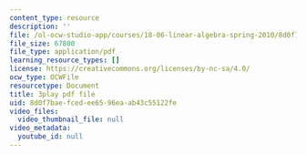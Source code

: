 ```yaml
---
content_type: resource
description: ''
file: /ol-ocw-studio-app/courses/18-06-linear-algebra-spring-2010/8d0f7baefcedee6596eaab43c55122fe_cdZnhQjJu4I.pdf
file_size: 67800
file_type: application/pdf
learning_resource_types: []
license: https://creativecommons.org/licenses/by-nc-sa/4.0/
ocw_type: OCWFile
resourcetype: Document
title: 3play pdf file
uid: 8d0f7bae-fced-ee65-96ea-ab43c55122fe
video_files:
  video_thumbnail_file: null
video_metadata:
  youtube_id: null
---
```

